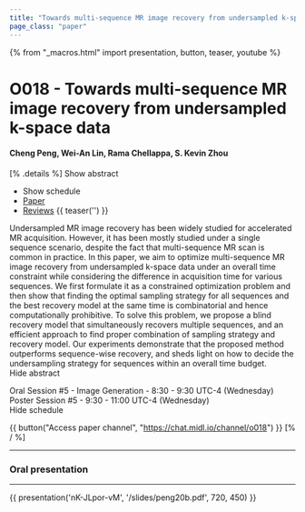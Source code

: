```yaml
---
title: "Towards multi-sequence MR image recovery from undersampled k-space data"
page_class: "paper"
---
```


{% from "_macros.html" import presentation, button, teaser, youtube %}

# O018 - Towards multi-sequence MR image recovery from undersampled k-space data

#### Cheng Peng, Wei-An Lin, Rama Chellappa, S. Kevin Zhou

[% .details %]
<a class="toggle_visibility" data-selector=".abstract" data-level="3">Show abstract</a>
- <a class="toggle_visibility" data-selector=".schedule" data-level="3">Show schedule</a>
- <a href="https://openreview.net/pdf?id=Pk7In-gVEd">Paper</a>
- <a href="https://openreview.net/forum?id=Pk7In-gVEd">Reviews</a>
{{ teaser('') }}

<p>
    <span class="abstract">
        Undersampled MR image recovery has been widely studied for accelerated MR acquisition. However, it has been mostly studied under a single sequence scenario, despite the fact that multi-sequence MR scan is common in practice. In this paper, we aim to optimize multi-sequence MR image recovery from undersampled k-space data under an overall time constraint while considering the difference in acquisition time for various sequences. We first formulate it as a constrained optimization problem and then show that finding the optimal sampling strategy for all sequences and the best recovery model at the same time is combinatorial and hence computationally prohibitive. To solve this problem, we propose a blind recovery model that simultaneously recovers multiple sequences, and an efficient approach to find proper combination of sampling strategy and recovery model. Our experiments demonstrate that the proposed method outperforms sequence-wise recovery, and sheds light on how to decide the undersampling strategy for sequences within an overall time budget.
        <br>
        <span class="actions"><a class="toggle_visibility" data-level="2">Hide abstract</a></span>
    </span>
</p>

<p>
    <span class="schedule">
        Oral Session #5 - Image Generation  - 8:30 - 9:30 UTC-4 (Wednesday)<br>Poster Session #5  - 9:30 - 11:00 UTC-4 (Wednesday)
        <br>
        <span class="actions"><a class="toggle_visibility" data-level="2">Hide schedule</a></span>
    </span>
</p>

{{ button("Access paper channel", "https://chat.midl.io/channel/o018") }}
[% / %]

---


### Oral presentation

---

{{ presentation('nK-JLpor-vM', '/slides/peng20b.pdf', 720, 450) }}